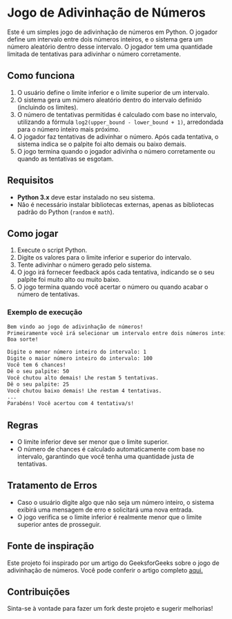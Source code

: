 # Jogo de Adivinhação de Números

Este é um simples jogo de adivinhação de números em Python. O jogador define um intervalo entre dois números inteiros, e o sistema gera um número aleatório dentro desse intervalo. O jogador tem uma quantidade limitada de tentativas para adivinhar o número corretamente.

## Como funciona

1. O usuário define o limite inferior e o limite superior de um intervalo.
2. O sistema gera um número aleatório dentro do intervalo definido (incluindo os limites).
3. O número de tentativas permitidas é calculado com base no intervalo, utilizando a fórmula `log2(upper_bound - lower_bound + 1)`, arredondada para o número inteiro mais próximo.
4. O jogador faz tentativas de adivinhar o número. Após cada tentativa, o sistema indica se o palpite foi alto demais ou baixo demais.
5. O jogo termina quando o jogador adivinha o número corretamente ou quando as tentativas se esgotam.

## Requisitos

- **Python 3.x** deve estar instalado no seu sistema.
- Não é necessário instalar bibliotecas externas, apenas as bibliotecas padrão do Python (`random` e `math`).

## Como jogar

1. Execute o script Python.
2. Digite os valores para o limite inferior e superior do intervalo.
3. Tente adivinhar o número gerado pelo sistema.
4. O jogo irá fornecer feedback após cada tentativa, indicando se o seu palpite foi muito alto ou muito baixo.
5. O jogo termina quando você acertar o número ou quando acabar o número de tentativas.

### Exemplo de execução

```bash
Bem vindo ao jogo de adivinhação de números! 
Primeiramente você irá selecionar um intervalo entre dois números inteiros e o sistema irá gerar um número aleatório que fique entre os dois (incluindo os mesmos). Você terá uma quantidade limitada de tentativas para acertar. 
Boa sorte!

Digite o menor número inteiro do intervalo: 1
Digite o maior número inteiro do intervalo: 100
Você tem 6 chances!
Dê o seu palpite: 50
Você chutou alto demais! Lhe restam 5 tentativas.
Dê o seu palpite: 25
Você chutou baixo demais! Lhe restam 4 tentativas.
...
Parabéns! Você acertou com 4 tentativa/s!
```
## Regras

- O limite inferior deve ser menor que o limite superior.
- O número de chances é calculado automaticamente com base no intervalo, garantindo que você tenha uma quantidade justa de tentativas.

## Tratamento de Erros

- Caso o usuário digite algo que não seja um número inteiro, o sistema exibirá uma mensagem de erro e solicitará uma nova entrada.
- O jogo verifica se o limite inferior é realmente menor que o limite superior antes de prosseguir.

## Fonte de inspiração

Este projeto foi inspirado por um artigo do GeeksforGeeks sobre o jogo de adivinhação de números. Você pode conferir o artigo completo [aqui.](https://www.geeksforgeeks.org/number-guessing-game-in-python/)

## Contribuições

Sinta-se à vontade para fazer um fork deste projeto e sugerir melhorias!
